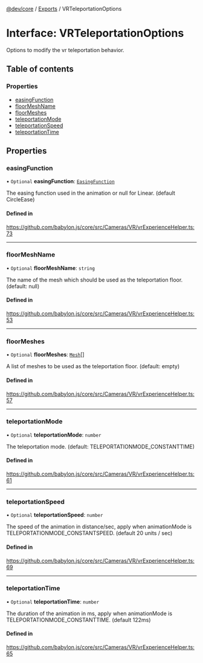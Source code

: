 [@dev/core](../README.md) / [Exports](../modules.md) / VRTeleportationOptions

# Interface: VRTeleportationOptions

Options to modify the vr teleportation behavior.

## Table of contents

### Properties

- [easingFunction](VRTeleportationOptions.md#easingfunction)
- [floorMeshName](VRTeleportationOptions.md#floormeshname)
- [floorMeshes](VRTeleportationOptions.md#floormeshes)
- [teleportationMode](VRTeleportationOptions.md#teleportationmode)
- [teleportationSpeed](VRTeleportationOptions.md#teleportationspeed)
- [teleportationTime](VRTeleportationOptions.md#teleportationtime)

## Properties

### easingFunction

• `Optional` **easingFunction**: [`EasingFunction`](../classes/EasingFunction.md)

The easing function used in the animation or null for Linear. (default CircleEase)

#### Defined in

https://github.com/babylon.js/core/src/Cameras/VR/vrExperienceHelper.ts:73

___

### floorMeshName

• `Optional` **floorMeshName**: `string`

The name of the mesh which should be used as the teleportation floor. (default: null)

#### Defined in

https://github.com/babylon.js/core/src/Cameras/VR/vrExperienceHelper.ts:53

___

### floorMeshes

• `Optional` **floorMeshes**: [`Mesh`](../classes/Mesh.md)[]

A list of meshes to be used as the teleportation floor. (default: empty)

#### Defined in

https://github.com/babylon.js/core/src/Cameras/VR/vrExperienceHelper.ts:57

___

### teleportationMode

• `Optional` **teleportationMode**: `number`

The teleportation mode. (default: TELEPORTATIONMODE_CONSTANTTIME)

#### Defined in

https://github.com/babylon.js/core/src/Cameras/VR/vrExperienceHelper.ts:61

___

### teleportationSpeed

• `Optional` **teleportationSpeed**: `number`

The speed of the animation in distance/sec, apply when animationMode is TELEPORTATIONMODE_CONSTANTSPEED. (default 20 units / sec)

#### Defined in

https://github.com/babylon.js/core/src/Cameras/VR/vrExperienceHelper.ts:69

___

### teleportationTime

• `Optional` **teleportationTime**: `number`

The duration of the animation in ms, apply when animationMode is TELEPORTATIONMODE_CONSTANTTIME. (default 122ms)

#### Defined in

https://github.com/babylon.js/core/src/Cameras/VR/vrExperienceHelper.ts:65

